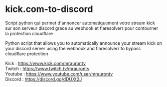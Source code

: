 # kick.com-to-discord

Script python qui permet d'annoncer automatiquement votre stream kick sur son serveur discord grace au webhook et flaresolverr pour contourner la protection cloudflare

Python script that allows you to automatically announce your stream kick on your discord server using the webhook and flaresolverr to bypass cloudflare protection

Kick : https://www.kick.com/mraurontv    
Twitch : https://www.twitch.tv/mraurontv    
Youtube : https://www.youtube.com/user/mraurontv    
Discord : https://discord.gg/dDUXt2J    
